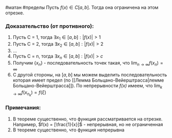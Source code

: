 #матан #пределы 
Пусть $f(x) \in C[a, b]$. Тогда она ограничена на этом отрезке.

### Доказательство (от противного):
1. Пусть C = 1, тогда $\exists x_1 \in [a, b]: |f(x)| > 1$
2. Пусть C = 2, тогда $\exists x_2 \in [a, b]: |f(x)| > 2$
3. $\dots$
4. Пусть C = n, тогда $\exists x_n \in [a, b]: |f(x)| > c$
5. Получим $\{ x_n\}$ - последовательность точек такая, что $\lim_{n \rightarrow \infty}{f(x_n)} = \infty$
6. С другой стороны, на $[a, b]$ мы можем выделить последовательность которая имеет предел (по [[Лемма Больцано-Вейерштрасса|лемме Больцано-Вейерштрасса]]). По непрерывности _f(x)_ имеем, что $\lim_{k \rightarrow \infty}{f(x_{n_k}) = f(\xi)}$
### Примечания:
1. В теореме существенно, что функция рассматривается на отрезке. Например, $f(x) = [\frac{1}{x}]$ - непрерывная, но не ограниченная
2. В теореме существенно, что функция непрерывна
